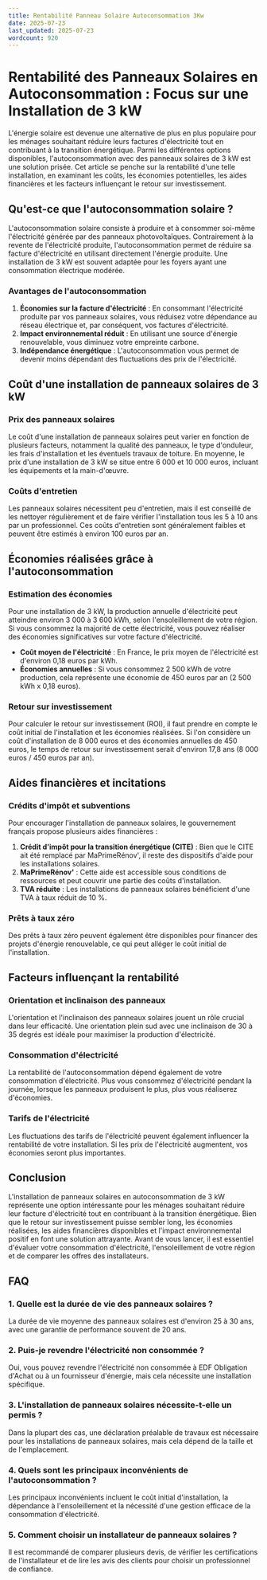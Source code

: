 ```yaml
---
title: Rentabilité Panneau Solaire Autoconsommation 3Kw
date: 2025-07-23
last_updated: 2025-07-23
wordcount: 920
---
```


# Rentabilité des Panneaux Solaires en Autoconsommation : Focus sur une Installation de 3 kW

L'énergie solaire est devenue une alternative de plus en plus populaire pour les ménages souhaitant réduire leurs factures d'électricité tout en contribuant à la transition énergétique. Parmi les différentes options disponibles, l'autoconsommation avec des panneaux solaires de 3 kW est une solution prisée. Cet article se penche sur la rentabilité d'une telle installation, en examinant les coûts, les économies potentielles, les aides financières et les facteurs influençant le retour sur investissement.

## Qu'est-ce que l'autoconsommation solaire ?

L'autoconsommation solaire consiste à produire et à consommer soi-même l'électricité générée par des panneaux photovoltaïques. Contrairement à la revente de l'électricité produite, l'autoconsommation permet de réduire sa facture d'électricité en utilisant directement l'énergie produite. Une installation de 3 kW est souvent adaptée pour les foyers ayant une consommation électrique modérée.

### Avantages de l'autoconsommation

1. **Économies sur la facture d'électricité** : En consommant l'électricité produite par vos panneaux solaires, vous réduisez votre dépendance au réseau électrique et, par conséquent, vos factures d'électricité.
2. **Impact environnemental réduit** : En utilisant une source d'énergie renouvelable, vous diminuez votre empreinte carbone.
3. **Indépendance énergétique** : L'autoconsommation vous permet de devenir moins dépendant des fluctuations des prix de l'électricité.

## Coût d'une installation de panneaux solaires de 3 kW

### Prix des panneaux solaires

Le coût d'une installation de panneaux solaires peut varier en fonction de plusieurs facteurs, notamment la qualité des panneaux, le type d'onduleur, les frais d'installation et les éventuels travaux de toiture. En moyenne, le prix d'une installation de 3 kW se situe entre 6 000 et 10 000 euros, incluant les équipements et la main-d'œuvre.

### Coûts d'entretien

Les panneaux solaires nécessitent peu d'entretien, mais il est conseillé de les nettoyer régulièrement et de faire vérifier l'installation tous les 5 à 10 ans par un professionnel. Ces coûts d'entretien sont généralement faibles et peuvent être estimés à environ 100 euros par an.

## Économies réalisées grâce à l'autoconsommation

### Estimation des économies

Pour une installation de 3 kW, la production annuelle d'électricité peut atteindre environ 3 000 à 3 600 kWh, selon l'ensoleillement de votre région. Si vous consommez la majorité de cette électricité, vous pouvez réaliser des économies significatives sur votre facture d'électricité.

- **Coût moyen de l'électricité** : En France, le prix moyen de l'électricité est d'environ 0,18 euros par kWh. 
- **Économies annuelles** : Si vous consommez 2 500 kWh de votre production, cela représente une économie de 450 euros par an (2 500 kWh x 0,18 euros).

### Retour sur investissement

Pour calculer le retour sur investissement (ROI), il faut prendre en compte le coût initial de l'installation et les économies réalisées. Si l'on considère un coût d'installation de 8 000 euros et des économies annuelles de 450 euros, le temps de retour sur investissement serait d'environ 17,8 ans (8 000 euros / 450 euros par an).

## Aides financières et incitations

### Crédits d'impôt et subventions

Pour encourager l'installation de panneaux solaires, le gouvernement français propose plusieurs aides financières :

1. **Crédit d'impôt pour la transition énergétique (CITE)** : Bien que le CITE ait été remplacé par MaPrimeRénov', il reste des dispositifs d'aide pour les installations solaires.
2. **MaPrimeRénov'** : Cette aide est accessible sous conditions de ressources et peut couvrir une partie des coûts d'installation.
3. **TVA réduite** : Les installations de panneaux solaires bénéficient d'une TVA à taux réduit de 10 %.

### Prêts à taux zéro

Des prêts à taux zéro peuvent également être disponibles pour financer des projets d'énergie renouvelable, ce qui peut alléger le coût initial de l'installation.

## Facteurs influençant la rentabilité

### Orientation et inclinaison des panneaux

L'orientation et l'inclinaison des panneaux solaires jouent un rôle crucial dans leur efficacité. Une orientation plein sud avec une inclinaison de 30 à 35 degrés est idéale pour maximiser la production d'électricité.

### Consommation d'électricité

La rentabilité de l'autoconsommation dépend également de votre consommation d'électricité. Plus vous consommez d'électricité pendant la journée, lorsque les panneaux produisent le plus, plus vous réaliserez d'économies.

### Tarifs de l'électricité

Les fluctuations des tarifs de l'électricité peuvent également influencer la rentabilité de votre installation. Si les prix de l'électricité augmentent, vos économies seront plus importantes.

## Conclusion

L'installation de panneaux solaires en autoconsommation de 3 kW représente une option intéressante pour les ménages souhaitant réduire leur facture d'électricité tout en contribuant à la transition énergétique. Bien que le retour sur investissement puisse sembler long, les économies réalisées, les aides financières disponibles et l'impact environnemental positif en font une solution attrayante. Avant de vous lancer, il est essentiel d'évaluer votre consommation d'électricité, l'ensoleillement de votre région et de comparer les offres des installateurs.

## FAQ

### 1. Quelle est la durée de vie des panneaux solaires ?

La durée de vie moyenne des panneaux solaires est d'environ 25 à 30 ans, avec une garantie de performance souvent de 20 ans.

### 2. Puis-je revendre l'électricité non consommée ?

Oui, vous pouvez revendre l'électricité non consommée à EDF Obligation d'Achat ou à un fournisseur d'énergie, mais cela nécessite une installation spécifique.

### 3. L'installation de panneaux solaires nécessite-t-elle un permis ?

Dans la plupart des cas, une déclaration préalable de travaux est nécessaire pour les installations de panneaux solaires, mais cela dépend de la taille et de l'emplacement.

### 4. Quels sont les principaux inconvénients de l'autoconsommation ?

Les principaux inconvénients incluent le coût initial d'installation, la dépendance à l'ensoleillement et la nécessité d'une gestion efficace de la consommation d'électricité. 

### 5. Comment choisir un installateur de panneaux solaires ?

Il est recommandé de comparer plusieurs devis, de vérifier les certifications de l'installateur et de lire les avis des clients pour choisir un professionnel de confiance.